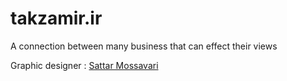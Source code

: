 # takzamir.ir
A connection between many business that can effect their views

Graphic designer : [Sattar Mossavari](https://instagram.com/smossavari)
